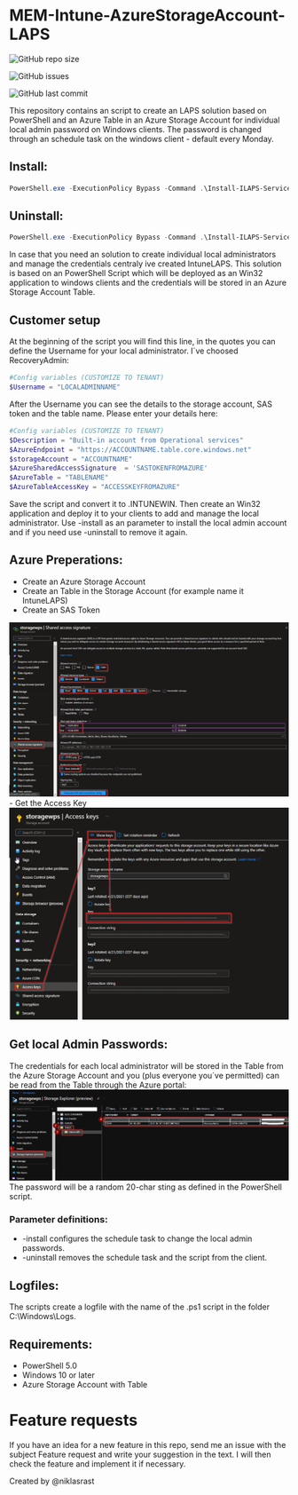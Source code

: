 # MEM-Intune-AzureStorageAccount-LAPS

![GitHub repo size](https://img.shields.io/github/repo-size/niklasrast/MEM-Intune-AzureStorageAccount-LAPS)

![GitHub issues](https://img.shields.io/github/issues-raw/niklasrast/MEM-Intune-AzureStorageAccount-LAPS)

![GitHub last commit](https://img.shields.io/github/last-commit/niklasrast/MEM-Intune-AzureStorageAccount-LAPS)

This repository contains an script to create an LAPS solution based on PowerShell and an Azure Table in an Azure Storage Account for individual local admin password on Windows clients. The password is changed through an schedule task on the windows client - default every Monday.

## Install:
```powershell
PowerShell.exe -ExecutionPolicy Bypass -Command .\Install-ILAPS-Service.ps1 -install
```

## Uninstall:
```powershell
PowerShell.exe -ExecutionPolicy Bypass -Command .\Install-ILAPS-Service.ps1 -uninstall
```

In case that you need an solution to create individual local administrators and manage the credentials centraly ive created IntuneLAPS. This solution is based on an PowerShell Script which will be deployed as an Win32 application to windows clients and the credentials will be stored in an Azure Storage Account Table.

## Customer setup
At the beginning of the script you will find this line, in the quotes you can define the Username for your local administrator. I´ve choosed RecoveryAdmin:

```powershell
#Config variables (CUSTOMIZE TO TENANT)
$Username = "LOCALADMINNAME"
```
After the Username you can see the details to the storage account, SAS token and the table name. Please enter your details here:
```powershell
#Config variables (CUSTOMIZE TO TENANT)
$Description = "Built-in account from Operational services"
$AzureEndpoint = "https://ACCOUNTNAME.table.core.windows.net"
$storageAccount = "ACCOUNTNAME"
$AzureSharedAccessSignature  = 'SASTOKENFROMAZURE'
$AzureTable = "TABLENAME"
$AzureTableAccessKey = "ACCESSKEYFROMAZURE"
```
Save the script and convert it to .INTUNEWIN. Then create an Win32 application and deploy it to your clients to add and manage the local administrator. Use -install as an parameter to install the local admin account and if you need use -uninstall to remove it again.

## Azure Preperations:
- Create an Azure Storage Account
- Create an Table in the Storage Account (for example name it IntuneLAPS)
- Create an SAS Token
<img src="img\get-sastoken.png"/>
- Get the Access Key
<img src="img\get-accesskey.png"/>

## Get local Admin Passwords:
The credentials for each local administrator will be stored in the Table from the Azure Storage Account and you (plus everyone you´ve permitted) can be read from the Table through the Azure portal:
<img src="img\storageaccounttable.png"/>
The password will be a random 20-char sting as defined in the PowerShell script.

### Parameter definitions:
- -install configures the schedule task to change the local admin passwords.
- -uninstall removes the schedule task and the script from the client.
 
## Logfiles:
The scripts create a logfile with the name of the .ps1 script in the folder C:\Windows\Logs.

## Requirements:
- PowerShell 5.0
- Windows 10 or later
- Azure Storage Account with Table

# Feature requests
If you have an idea for a new feature in this repo, send me an issue with the subject Feature request and write your suggestion in the text. I will then check the feature and implement it if necessary.

Created by @niklasrast 
